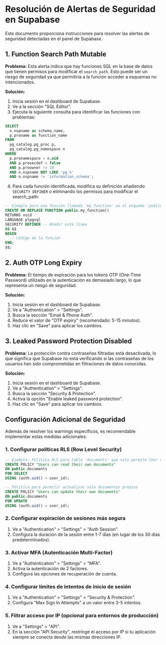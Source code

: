 # Resolución de Alertas de Seguridad en Supabase

Este documento proporciona instrucciones para resolver las alertas de seguridad detectadas en el panel de Supabase.

## 1. Function Search Path Mutable

**Problema:** Esta alerta indica que hay funciones SQL en la base de datos que tienen permisos para modificar el `search_path`. Esto puede ser un riesgo de seguridad ya que permitiría a la función acceder a esquemas no intencionados.

**Solución:**

1. Inicia sesión en el dashboard de Supabase.
2. Ve a la sección "SQL Editor".
3. Ejecuta la siguiente consulta para identificar las funciones con problemas:

```sql
SELECT
  n.nspname as schema_name,
  p.proname as function_name
FROM
  pg_catalog.pg_proc p,
  pg_catalog.pg_namespace n
WHERE
  p.pronamespace = n.oid
  AND p.prosecdef = false
  AND p.proowner != 10
  AND n.nspname NOT LIKE 'pg_%'
  AND n.nspname != 'information_schema';
```

4. Para cada función identificada, modifica su definición añadiendo `SECURITY DEFINER` o eliminando los permisos para modificar el search_path:

```sql
-- Ejemplo para una función llamada 'my_function' en el esquema 'public'
CREATE OR REPLACE FUNCTION public.my_function()
RETURNS void
LANGUAGE plpgsql
SECURITY DEFINER -- Añadir esta línea
AS $$
BEGIN
  -- Código de la función
END;
$$;
```

## 2. Auth OTP Long Expiry

**Problema:** El tiempo de expiración para los tokens OTP (One-Time Password) utilizado en la autenticación es demasiado largo, lo que representa un riesgo de seguridad.

**Solución:**

1. Inicia sesión en el dashboard de Supabase.
2. Ve a "Authentication" > "Settings".
3. Busca la sección "Email & Phone Auth".
4. Reduce el valor de "OTP expiry" (recomendado: 5-15 minutos).
5. Haz clic en "Save" para aplicar los cambios.

## 3. Leaked Password Protection Disabled

**Problema:** La protección contra contraseñas filtradas está desactivada, lo que significa que Supabase no está verificando si las contraseñas de los usuarios han sido comprometidas en filtraciones de datos conocidas.

**Solución:**

1. Inicia sesión en el dashboard de Supabase.
2. Ve a "Authentication" > "Settings".
3. Busca la sección "Security & Protection".
4. Activa la opción "Enable leaked password protection".
5. Haz clic en "Save" para aplicar los cambios.

## Configuración Adicional de Seguridad

Además de resolver los warnings específicos, es recomendable implementar estas medidas adicionales:

### 1. Configurar políticas RLS (Row Level Security)

```sql
-- Ejemplo: Política RLS para tabla 'documents' que solo permite leer documentos propios
CREATE POLICY "Users can read their own documents"
ON public.documents
FOR SELECT
USING (auth.uid() = user_id);

-- Política para permitir actualizar solo documentos propios
CREATE POLICY "Users can update their own documents"
ON public.documents
FOR UPDATE
USING (auth.uid() = user_id);
```

### 2. Configurar expiración de sesiones más segura

1. Ve a "Authentication" > "Settings" > "Auth Session".
2. Configura la duración de la sesión entre 1-7 días (en lugar de los 30 días predeterminados).

### 3. Activar MFA (Autenticación Multi-Factor)

1. Ve a "Authentication" > "Settings" > "MFA".
2. Activa la autenticación de 2 factores.
3. Configura las opciones de recuperación de cuenta.

### 4. Configurar límites de intentos de inicio de sesión

1. Ve a "Authentication" > "Settings" > "Security & Protection".
2. Configura "Max Sign In Attempts" a un valor entre 3-5 intentos.

### 5. Filtrar acceso por IP (opcional para entornos de producción)

1. Ve a "Settings" > "API".
2. En la sección "API Security", restringe el acceso por IP si tu aplicación siempre se conecta desde las mismas direcciones IP.
